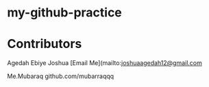 # my-github-practice
# Contributors

Agedah Ebiye Joshua [Email Me](mailto:joshuaagedah12@gmail.com

Me.Mubaraq  github.com/mubarraqqq
